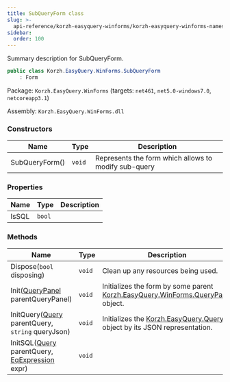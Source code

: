 ```yaml
---
title: SubQueryForm class
slug: >-
  api-reference/korzh-easyquery-winforms/korzh-easyquery-winforms-namespace/subqueryform-class
sidebar:
  order: 100
---
```


Summary description for SubQueryForm.
```csharp
public class Korzh.EasyQuery.WinForms.SubQueryForm
    : Form

```
Package: `Korzh.EasyQuery.WinForms` (targets: `net461`, `net5.0-windows7.0`, `netcoreapp3.1`)

Assembly: `Korzh.EasyQuery.WinForms.dll`

### Constructors

| Name | Type | Description | 
| --- | --- | --- | 
| SubQueryForm() | `void` | Represents the form which allows to modify sub-query | 


### Properties

| Name | Type | Description | 
| --- | --- | --- | 
| IsSQL | `bool` |  | 


### Methods

| Name | Type | Description | 
| --- | --- | --- | 
| Dispose(`bool` disposing) | `void` | Clean up any resources being used. | 
| Init([QueryPanel](///////////////easyquery/docs/api-reference/korzh-easyquery-winforms/korzh-easyquery-winforms-namespace/querypanel-class) parentQueryPanel) | `void` | Initializes the form by some parent [Korzh.EasyQuery.WinForms.QueryPanel](///////////////easyquery/docs/api-reference/korzh-easyquery-winforms/korzh-easyquery-winforms-namespace/querypanel-class) object. | 
| InitQuery([Query](///////////////easyquery/docs/api-reference/korzh-easyquery/korzh-easyquery-namespace/query-class) parentQuery, `string` queryJson) | `void` | Initializes the [Korzh.EasyQuery.Query](///////////////easyquery/docs/api-reference/korzh-easyquery/korzh-easyquery-namespace/query-class) object by its JSON representation. | 
| InitSQL([Query](///////////////easyquery/docs/api-reference/korzh-easyquery/korzh-easyquery-namespace/query-class) parentQuery, [EqExpression](///////////////easyquery/docs/api-reference/korzh-easyquery/korzh-easyquery-namespace/eqexpression-class) expr) | `void` |  |
